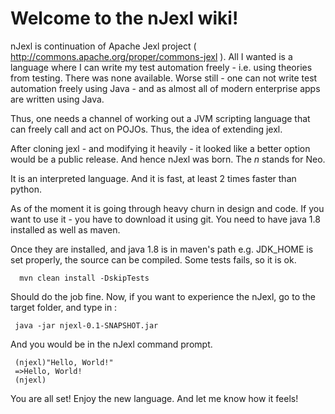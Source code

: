 # Welcome to the nJexl wiki!

nJexl is continuation of Apache Jexl project ( http://commons.apache.org/proper/commons-jexl ).
All I wanted is a language where I can write my test automation freely - i.e. using theories from testing.
There was none available. Worse still - one can not write test automation freely using Java - and as almost all of modern enterprise apps are written using Java.

Thus, one needs a channel of working out a JVM scripting language that can freely call and act on POJOs.
Thus, the idea of extending jexl.

After cloning jexl - and modifying it heavily - it looked like a better option would be a public release.
And hence nJexl was born. The *n* stands for Neo.

It is an interpreted language. And it is fast, at least 2 times faster than python.
 
As of the moment it is going through heavy churn in design and code.
If you want to use it - you have to download it using git. 
You need to have java 1.8 installed as well as maven.

Once they are installed, and java 1.8 is in maven's path e.g. JDK_HOME is set properly, 
the source can be compiled. Some tests fails, so it is ok.

      mvn clean install -DskipTests 

Should do the job fine.
Now, if you want to experience the nJexl, go to the target folder, and type in : 

     java -jar njexl-0.1-SNAPSHOT.jar

And you would be in the nJexl command prompt.
     
     (njexl)"Hello, World!"
     =>Hello, World!
     (njexl)
 
You are all set!
Enjoy the new language. 
And let me know how it feels!



 
